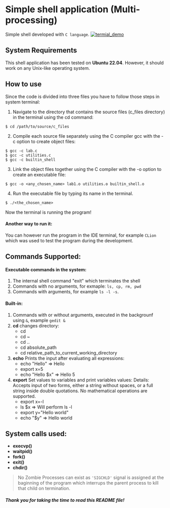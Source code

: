 # Simple shell application (Multi-processing)
Simple shell developed with `C language`. 
[![termial_demo](https://i.postimg.cc/RhdJ3BYh/termial1.jpg)](https://postimg.cc/QKBdPRhZ)
## System Requirements
This shell application has been tested on **Ubuntu 22.04**. However, it should work on any Unix-like operating system.
## How to use
Since the code is divided into three files you have to follow those steps in system terminal:
1. Navigate to the directory that contains the source files (c_files directory) in the terminal using the cd command:
```
$ cd /path/to/source/c_files
```
2. Compile each source file separately using the C compiler gcc with the -c option to create object files:
```
$ gcc -c lab.c
$ gcc -c utilities.c
$ gcc -c builtin_shell
```
3. Link the object files together using the C compiler with the -o option to create an executable file:
```
$ gcc -o <any_chosen_name> lab1.o utilities.o builtin_shell.o
```  
4. Run the executable file by typing its name in the terminal. 
```
$ ./<the_chosen_name>
```
Now the terminal is running the program!
#### Another way to run it:
You can however run the program in the IDE terminal, for example `CLion` which was used to test the program during the development.
## Commands Supported:
#### Executable commands in the system:
1. The internal shell command "exit" which terminates the shell
2. Commands with no arguments, for exmaple: `ls, cp, rm, pwd`
3. Commands with arguments, for example `ls -l -s`.

#### Built-in:
1. Commands with or without arguments, executed in the backgrounf using `&`, example `gedit & ` 
2. **cd** changes directory:
    * cd
    * cd ~
    * cd ..
    * cd absolute_path
    * cd relative_path_to_current_working_directory
3. **echo** Prints the input after evaluating all expressions:
    * echo "Hello" => Hello
    * export x=5
    * echo "Hello $x" => Hello 5
4. **export** Set values to variables and print variables values:
    Details: Accepts input of two forms, either a string without spaces, or a full string inside double quotations. No mathematical operations are supported.
    * export x=-l
    * ls $x => Will perform ls -l
    * export y="Hello world"
    * echo "$y" => Hello world
## System calls used:
- **execvp()**
- **waitpid()**
- **fork()**
- **exit()**
- **chdir()**

> No Zombie Processes can exist as ``'SIGCHLD'`` signal is assigned at the baginning of the program which interrups the parent process to kill that child on termination.

##### Thank you for taking the time to read this README file!  

